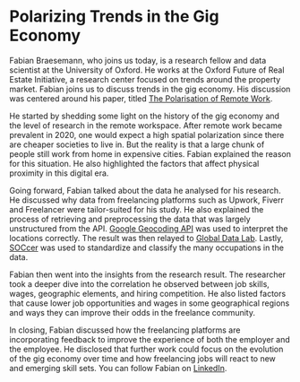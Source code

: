 # Polarizing Trends in the Gig Economy
Fabian Braesemann, who joins us today, is a research fellow and data scientist at the University of Oxford. He works at the Oxford Future of Real Estate Initiative, a research center focused on trends around the property market. Fabian joins us to discuss trends in the gig economy. His discussion was centered around his paper, titled [The Polarisation of Remote Work](https://papers.ssrn.com/sol3/papers.cfm?abstract_id=3919655).

He started by shedding some light on the history of the gig economy and the level of research in the remote workspace. After remote work became prevalent in 2020, one would expect a high spatial polarization since there are cheaper societies to live in. But the reality is that a large chunk of people still work from home in expensive cities. Fabian explained the reason for this situation. He also highlighted the factors that affect physical proximity in this digital era.

Going forward, Fabian talked about the data he analysed for his research. He discussed why data from freelancing platforms such as Upwork, Fiverr and Freelancer were tailor-suited for his study. He also explained the process of retrieving and preprocessing the data that was largely unstructured from the API. [Google Geocoding API](https://developers.google.com/maps/documentation/geocoding/start) was used to interpret the locations correctly. The result was then relayed to [Global Data Lab](https://globaldatalab.org/). Lastly, [SOCcer](https://soccer.nci.nih.gov/soccer/) was used to standardize and classify the many occupations in the data.

Fabian then went into the insights from the research result. The researcher took a deeper dive into the correlation he observed between job skills, wages, geographic elements, and hiring competition. He also listed factors that cause lower job opportunities and wages in some geographical regions and ways they can improve their odds in the freelance community. 

In closing, Fabian discussed how the freelancing platforms are incorporating feedback to improve the experience of both the employer and the employee. He disclosed that further work could focus on the evolution of the gig economy over time and how freelancing jobs will react to new and emerging skill sets. You can follow Fabian on [LinkedIn](https://www.linkedin.com/in/fabian-braesemann-210645138/?originalSubdomain=uk).
